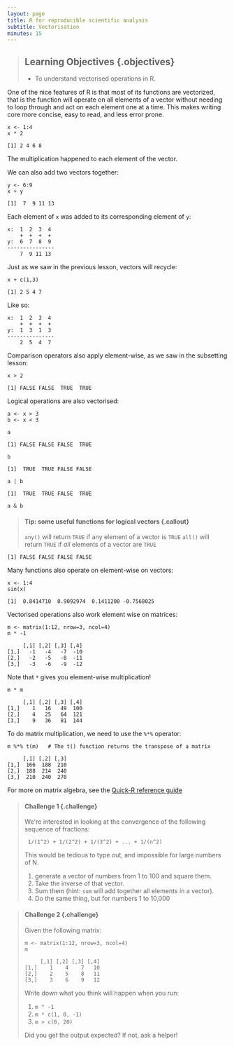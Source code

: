 ```yaml
---
layout: page
title: R for reproducible scientific analysis
subtitle: Vectorisation
minutes: 15
---
```


> ## Learning Objectives {.objectives}
>
> * To understand vectorised operations in R.
>

One of the nice features of R is that most of its functions are vectorized,
that is the function will operate on all elements of a vector without 
needing to loop through and act on each element one at a time. This makes
writing core more concise, easy to read, and less error prone.


~~~ {.r}
x <- 1:4
x * 2
~~~ 

~~~ {.output}
[1] 2 4 6 8
~~~

The multiplication happened to each element of the vector.

We can also add two vectors together:

~~~ {.r}
y <- 6:9
x + y
~~~

~~~ {.output}
[1]  7  9 11 13
~~~

Each element of `x` was added to its corresponding element of `y`:

~~~ {.output}
x:  1  2  3  4
    +  +  +  +
y:  6  7  8  9
---------------
    7  9 11 13
~~~

Just as we saw in the previous lesson, vectors will recycle:

~~~ {.r}
x + c(1,3)
~~~

~~~ {.output}
[1] 2 5 4 7
~~~

Like so:

~~~ {.output}
x:  1  2  3  4
    +  +  +  +
y:  1  3  1  3
---------------
    2  5  4  7
~~~

Comparison operators also apply element-wise, as we saw in the
subsetting lesson:

~~~ {.r}
x > 2
~~~ 

~~~ {.output}
[1] FALSE FALSE  TRUE  TRUE
~~~

Logical operations are also vectorised:

~~~ {.r}
a <- x > 3
b <- x < 3
~~~

~~~ {.r}
a
~~~ 

~~~ {.output}
[1] FALSE FALSE FALSE  TRUE
~~~

~~~ {.r}
b
~~~ 

~~~ {.output}
[1]  TRUE  TRUE FALSE FALSE
~~~

~~~ {.r}
a | b 
~~~

~~~ {.output}
[1]  TRUE  TRUE FALSE  TRUE
~~~

~~~ {.r}
a & b
~~~

> #### Tip: some useful functions for logical vectors {.callout}
>
> `any()` will return `TRUE` if any element of a vector is `TRUE`
> `all()` will return `TRUE` if *all* elements of a vector are `TRUE`
>

~~~ {.output}
[1] FALSE FALSE FALSE FALSE
~~~

Many functions also operate on element-wise on vectors:

~~~ {.r}
x <- 1:4
sin(x)
~~~

~~~ {.output}
[1]  0.8414710  0.9092974  0.1411200 -0.7568025
~~~

Vectorised operations also work element wise on matrices:

~~~ {.r}
m <- matrix(1:12, nrow=3, ncol=4)
m * -1
~~~

~~~ {.output}
     [,1] [,2] [,3] [,4]
[1,]   -1   -4   -7  -10
[2,]   -2   -5   -8  -11
[3,]   -3   -6   -9  -12
~~~

Note that `*` gives you element-wise multiplication!

~~~ {.r}
m * m
~~~

~~~ {.output}
     [,1] [,2] [,3] [,4]
[1,]    1   16   49  100
[2,]    4   25   64  121
[3,]    9   36   81  144
~~~

To do matrix multiplication, we need to use the `%*%` operator:

~~~ {.r}
m %*% t(m)   # The t() function returns the transpose of a matrix
~~~

~~~ {.ouput}
     [,1] [,2] [,3]
[1,]  166  188  210
[2,]  188  214  240
[3,]  210  240  270
~~~

For more on matrix algebra, see the [Quick-R reference
guide](http://www.statmethods.net/advstats/matrix.html)

> #### Challenge 1 {.challenge}
> 
> We're interested in looking at the convergence of the
> following sequence of fractions:
>
> ~~~ {.output}
>  1/(1^2) + 1/(2^2) + 1/(3^2) + ... + 1/(n^2)
> ~~~
>
> This would be tedious to type out, and impossible for
> large numbers of N.
>
> 1. generate a vector of numbers from 1 to 100 and square them.
> 2. Take the inverse of that vector.
> 3. Sum them (hint: `sum` will add together all elements in a vector).
> 4. Do the same thing, but for numbers 1 to 10,000
>

> #### Challenge 2 {.challenge}
> 
> Given the following matrix:
> 
> ~~~ {.r}
> m <- matrix(1:12, nrow=3, ncol=4)
> m
> ~~~
>
> ~~~ {.output}
>      [,1] [,2] [,3] [,4]
> [1,]    1    4    7   10
> [2,]    2    5    8   11
> [3,]    3    6    9   12
> ~~~
>
> Write down what you think will happen when you run:
>
> 1. `m ^ -1`
> 2. `m * c(1, 0, -1)`
> 3. `m > c(0, 20)`
>
> Did you get the output expected? If not, ask a helper!
>
